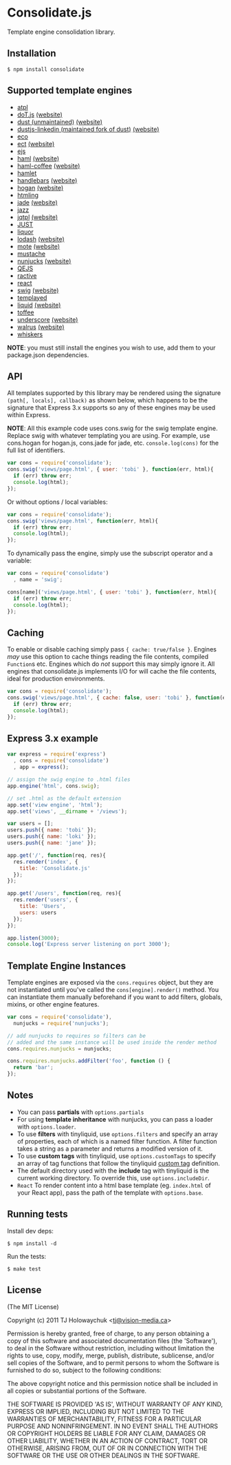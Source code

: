 # Consolidate.js

  Template engine consolidation library.

## Installation

    $ npm install consolidate

## Supported template engines

  - [atpl](https://github.com/soywiz/atpl.js)
  - [doT.js](https://github.com/olado/doT) [(website)](http://olado.github.io/doT/)
  - [dust (unmaintained)](https://github.com/akdubya/dustjs) [(website)](http://akdubya.github.com/dustjs/)
  - [dustjs-linkedin (maintained fork of dust)](https://github.com/linkedin/dustjs) [(website)](http://linkedin.github.io/dustjs/)
  - [eco](https://github.com/sstephenson/eco)
  - [ect](https://github.com/baryshev/ect) [(website)](http://ectjs.com/)
  - [ejs](https://github.com/visionmedia/ejs)
  - [haml](https://github.com/visionmedia/haml.js) [(website)](http://haml-lang.com/)
  - [haml-coffee](https://github.com/9elements/haml-coffee) [(website)](http://haml-lang.com/)
  - [hamlet](https://github.com/gregwebs/hamlet.js)
  - [handlebars](https://github.com/wycats/handlebars.js/) [(website)](http://handlebarsjs.com/)
  - [hogan](https://github.com/twitter/hogan.js) [(website)](http://twitter.github.com/hogan.js/)
  - [htmling](https://github.com/codemix/htmling)
  - [jade](https://github.com/visionmedia/jade) [(website)](http://jade-lang.com/)
  - [jazz](https://github.com/shinetech/jazz)
  - [jqtpl](https://github.com/kof/node-jqtpl) [(website)](http://api.jquery.com/category/plugins/templates/)
  - [JUST](https://github.com/baryshev/just)
  - [liquor](https://github.com/chjj/liquor)
  - [lodash](https://github.com/bestiejs/lodash) [(website)](http://lodash.com/)
  - [mote](https://github.com/satchmorun/mote) [(website)](http://satchmorun.github.io/mote/)
  - [mustache](https://github.com/janl/mustache.js)
  - [nunjucks](https://github.com/mozilla/nunjucks) [(website)](https://mozilla.github.io/nunjucks)
  - [QEJS](https://github.com/jepso/QEJS)
  - [ractive](https://github.com/Rich-Harris/Ractive)
  - [react](https://github.com/facebook/react)
  - [swig](https://github.com/paularmstrong/swig) [(website)](http://paularmstrong.github.com/swig/)
  - [templayed](http://archan937.github.com/templayed.js/)
  - [liquid](https://github.com/leizongmin/tinyliquid) [(website)](http://liquidmarkup.org/)
  - [toffee](https://github.com/malgorithms/toffee)
  - [underscore](https://github.com/documentcloud/underscore) [(website)](http://documentcloud.github.com/underscore/)
  - [walrus](https://github.com/jeremyruppel/walrus) [(website)](http://documentup.com/jeremyruppel/walrus/)
  - [whiskers](https://github.com/gsf/whiskers.js)

__NOTE__: you must still install the engines you wish to use, add them to your package.json dependencies.

## API

  All templates supported by this library may be rendered using the signature `(path[, locals], callback)` as shown below, which happens to be the signature that Express 3.x supports so any of these engines may be used within Express.

__NOTE__: All this example code uses cons.swig for the swig template engine. Replace swig with whatever templating you are using. For example, use cons.hogan for hogan.js, cons.jade for jade, etc. `console.log(cons)` for the full list of identifiers.

```js
var cons = require('consolidate');
cons.swig('views/page.html', { user: 'tobi' }, function(err, html){
  if (err) throw err;
  console.log(html);
});
```

  Or without options / local variables:

```js
var cons = require('consolidate');
cons.swig('views/page.html', function(err, html){
  if (err) throw err;
  console.log(html);
});
```

  To dynamically pass the engine, simply use the subscript operator and a variable:

```js
var cons = require('consolidate')
  , name = 'swig';

cons[name]('views/page.html', { user: 'tobi' }, function(err, html){
  if (err) throw err;
  console.log(html);
});
```

## Caching

 To enable or disable caching simply pass `{ cache: true/false }`. Engines _may_ use this option to cache things reading the file contents, compiled `Function`s etc. Engines which do _not_ support this may simply ignore it. All engines that consolidate.js implements I/O for will cache the file contents, ideal for production environments.

```js
var cons = require('consolidate');
cons.swig('views/page.html', { cache: false, user: 'tobi' }, function(err, html){
  if (err) throw err;
  console.log(html);
});
```

## Express 3.x example

```js
var express = require('express')
  , cons = require('consolidate')
  , app = express();

// assign the swig engine to .html files
app.engine('html', cons.swig);

// set .html as the default extension
app.set('view engine', 'html');
app.set('views', __dirname + '/views');

var users = [];
users.push({ name: 'tobi' });
users.push({ name: 'loki' });
users.push({ name: 'jane' });

app.get('/', function(req, res){
  res.render('index', {
    title: 'Consolidate.js'
  });
});

app.get('/users', function(req, res){
  res.render('users', {
    title: 'Users',
    users: users
  });
});

app.listen(3000);
console.log('Express server listening on port 3000');
```

## Template Engine Instances

Template engines are exposed via the `cons.requires` object, but they are not instantiated until you've called the `cons[engine].render()` method. You can instantiate them manually beforehand if you want to add filters, globals, mixins, or other engine features.

```js
var cons = require('consolidate'),
  nunjucks = require('nunjucks');

// add nunjucks to requires so filters can be
// added and the same instance will be used inside the render method
cons.requires.nunjucks = nunjucks;

cons.requires.nunjucks.addFilter('foo', function () {
  return 'bar';
});
```

## Notes

* You can pass **partials** with `options.partials`
* For using **template inheritance** with nunjucks, you can pass a loader
  with `options.loader`.
* To use **filters** with tinyliquid, use `options.filters` and specify an array of properties, each of which is a named filter function. A filter function takes a string as a parameter and returns a modified version of it.
* To use **custom tags** with tinyliquid, use `options.customTags` to specify an array of tag functions that follow the tinyliquid [custom tag](https://github.com/leizongmin/tinyliquid/wiki/Custom-Tag) definition.
* The default directory used with the **include** tag with tinyliquid is the current working directory. To override this, use `options.includeDir`.
* `React` To render content into a html base template (eg. `index.html` of your React app), pass the path of the template with `options.base`.

## Running tests

  Install dev deps:

    $ npm install -d

  Run the tests:

    $ make test

## License

(The MIT License)

Copyright (c) 2011 TJ Holowaychuk &lt;tj@vision-media.ca&gt;

Permission is hereby granted, free of charge, to any person obtaining
a copy of this software and associated documentation files (the
'Software'), to deal in the Software without restriction, including
without limitation the rights to use, copy, modify, merge, publish,
distribute, sublicense, and/or sell copies of the Software, and to
permit persons to whom the Software is furnished to do so, subject to
the following conditions:

The above copyright notice and this permission notice shall be
included in all copies or substantial portions of the Software.

THE SOFTWARE IS PROVIDED 'AS IS', WITHOUT WARRANTY OF ANY KIND,
EXPRESS OR IMPLIED, INCLUDING BUT NOT LIMITED TO THE WARRANTIES OF
MERCHANTABILITY, FITNESS FOR A PARTICULAR PURPOSE AND NONINFRINGEMENT.
IN NO EVENT SHALL THE AUTHORS OR COPYRIGHT HOLDERS BE LIABLE FOR ANY
CLAIM, DAMAGES OR OTHER LIABILITY, WHETHER IN AN ACTION OF CONTRACT,
TORT OR OTHERWISE, ARISING FROM, OUT OF OR IN CONNECTION WITH THE
SOFTWARE OR THE USE OR OTHER DEALINGS IN THE SOFTWARE.
